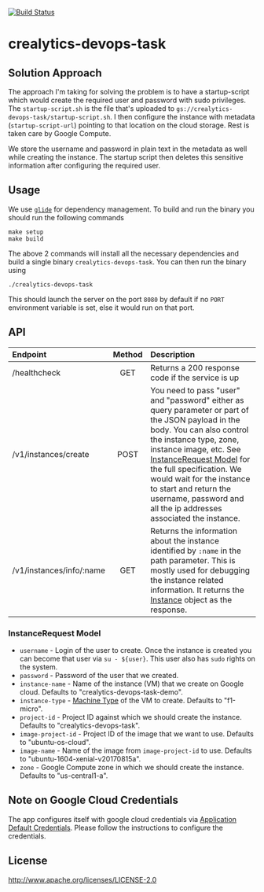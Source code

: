 [![Build Status](https://travis-ci.org/ashwanthkumar/crealytics-devops-task.svg?branch=master)](https://travis-ci.org/ashwanthkumar/crealytics-devops-task)
# crealytics-devops-task

## Solution Approach
The approach I'm taking for solving the problem is to have a startup-script which would create the required user and password with sudo privileges. The `startup-script.sh` is the file that's uploaded to `gs://crealytics-devops-task/startup-script.sh`. I then configure the instance with metadata (`startup-script-url`) pointing to that location on the cloud storage. Rest is taken care by Google Compute.

We store the username and password in plain text in the metadata as well while creating the instance. The startup script then deletes this sensitive information after configuring the required user.

## Usage
We use [`glide`](https://glide.sh/) for dependency management. To build and run the binary you should run the following commands

```
make setup
make build
```

The above 2 commands will install all the necessary dependencies and build a single binary `crealytics-devops-task`. You can then run the binary using

```
./crealytics-devops-task
```

This should launch the server on the port `8080` by default if no `PORT` environment variable is set, else it would run on that port.

## API
| Endpoint | Method | Description |
| :--- | :---: | :--- |
| /healthcheck | GET | Returns a 200 response code if the service is up |
| /v1/instances/create | POST | You need to pass "user" and "password" either as query parameter or part of the JSON payload in the body. You can also control the instance type, zone, instance image, etc. See [InstanceRequest Model](#instancerequest-model) for the full specification. We would wait for the instance to start and return the username, password and all the ip addresses associated the instance. |
| /v1/instances/info/:name | GET | Returns the information about the instance identified by `:name` in the path parameter. This is mostly used for debugging the instance related information. It returns the [Instance](https://godoc.org/google.golang.org/api/compute/v1#Instance) object as the response. |

### InstanceRequest Model

- `username` - Login of the user to create. Once the instance is created you can become that user via `su - ${user}`. This user also has `sudo` rights on the system.
- `password` - Password of the user that we created.
- `instance-name` - Name of the instance (VM) that we create on Google cloud. Defaults to "crealytics-devops-task-demo".
- `instance-type` - [Machine Type](https://cloud.google.com/compute/docs/machine-types) of the VM to create. Defaults to "f1-micro".
- `project-id` - Project ID against which we should create the instance. Defaults to "crealytics-devops-task".
- `image-project-id` - Project ID of the image that we want to use. Defaults to "ubuntu-os-cloud".
- `image-name` - Name of the image from `image-project-id` to use. Defaults to "ubuntu-1604-xenial-v20170815a".
- `zone` - Google Compute zone in which we should create the instance. Defaults to "us-central1-a".

## Note on Google Cloud Credentials
The app configures itself with google cloud credentials via [Application Default Credentials](https://developers.google.com/identity/protocols/application-default-credentials). Please follow the instructions to configure the credentials.

## License
http://www.apache.org/licenses/LICENSE-2.0
